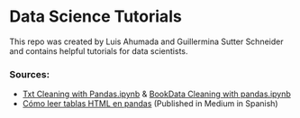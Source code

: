 # Data Science Tutorials
This repo was created by Luis Ahumada and Guillermina Sutter Schneider and contains helpful tutorials for data scientists.

### Sources:
- [Txt Cleaning with Pandas.ipynb](https://realpython.com/python-data-cleaning-numpy-pandas/) & [BookData Cleaning with pandas.ipynb](https://realpython.com/python-data-cleaning-numpy-pandas/)
- [Cómo leer tablas HTML en pandas](https://medium.com/@gsutter/c%C3%B3mo-leer-tablas-html-con-pandas-ef1c59ffa81a) (Published in Medium in Spanish)
